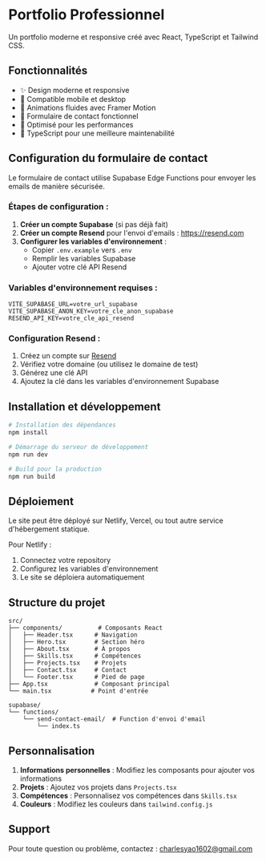 # Portfolio Professionnel

Un portfolio moderne et responsive créé avec React, TypeScript et Tailwind CSS.

## Fonctionnalités

- ✨ Design moderne et responsive
- 📱 Compatible mobile et desktop
- 🎨 Animations fluides avec Framer Motion
- 📧 Formulaire de contact fonctionnel
- 🚀 Optimisé pour les performances
- 🔧 TypeScript pour une meilleure maintenabilité

## Configuration du formulaire de contact

Le formulaire de contact utilise Supabase Edge Functions pour envoyer les emails de manière sécurisée.

### Étapes de configuration :

1. **Créer un compte Supabase** (si pas déjà fait)
2. **Créer un compte Resend** pour l'envoi d'emails : https://resend.com
3. **Configurer les variables d'environnement** :
   - Copier `.env.example` vers `.env`
   - Remplir les variables Supabase
   - Ajouter votre clé API Resend

### Variables d'environnement requises :

```env
VITE_SUPABASE_URL=votre_url_supabase
VITE_SUPABASE_ANON_KEY=votre_cle_anon_supabase
RESEND_API_KEY=votre_cle_api_resend
```

### Configuration Resend :

1. Créez un compte sur [Resend](https://resend.com)
2. Vérifiez votre domaine (ou utilisez le domaine de test)
3. Générez une clé API
4. Ajoutez la clé dans les variables d'environnement Supabase

## Installation et développement

```bash
# Installation des dépendances
npm install

# Démarrage du serveur de développement
npm run dev

# Build pour la production
npm run build
```

## Déploiement

Le site peut être déployé sur Netlify, Vercel, ou tout autre service d'hébergement statique.

Pour Netlify :
1. Connectez votre repository
2. Configurez les variables d'environnement
3. Le site se déploiera automatiquement

## Structure du projet

```
src/
├── components/          # Composants React
│   ├── Header.tsx      # Navigation
│   ├── Hero.tsx        # Section héro
│   ├── About.tsx       # À propos
│   ├── Skills.tsx      # Compétences
│   ├── Projects.tsx    # Projets
│   ├── Contact.tsx     # Contact
│   └── Footer.tsx      # Pied de page
├── App.tsx             # Composant principal
└── main.tsx           # Point d'entrée

supabase/
└── functions/
    └── send-contact-email/  # Function d'envoi d'email
        └── index.ts
```

## Personnalisation

1. **Informations personnelles** : Modifiez les composants pour ajouter vos informations
2. **Projets** : Ajoutez vos projets dans `Projects.tsx`
3. **Compétences** : Personnalisez vos compétences dans `Skills.tsx`
4. **Couleurs** : Modifiez les couleurs dans `tailwind.config.js`

## Support

Pour toute question ou problème, contactez : charlesyao1602@gmail.com
